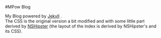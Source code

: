 #MPow Blog

My Blog powered by [Jekyll](http://github.com/jekyll) .  
The CSS is the original version a bit modified and with some little part derived by [NSHipster](http://github.com/NSHipster) (the layout of the index is derived by NSHipster's and its CSS).


